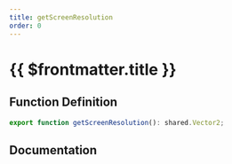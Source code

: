 ```yaml
---
title: getScreenResolution
order: 0
---
```


# {{ $frontmatter.title }}

## Function Definition

```ts
export function getScreenResolution(): shared.Vector2;
```

## Documentation

<!--@include: ./parts/getScreenResolution.md-->
